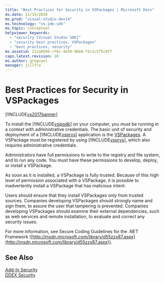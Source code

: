 ```yaml
---
title: "Best Practices for Security in VSPackages | Microsoft Docs"
ms.date: 11/15/2016
ms.prod: "visual-studio-dev14"
ms.technology: "vs-ide-sdk"
ms.topic: conceptual
helpviewer_keywords: 
  - "security [Visual Studio SDK]"
  - "security best practices, VSPackages"
  - "best practices, security"
ms.assetid: 212a0504-cf6c-4e50-96b0-f2c1c575c0ff
caps.latest.revision: 20
ms.author: gregvanl
manager: jillfra
---
```

# Best Practices for Security in VSPackages
[!INCLUDE[vs2017banner](../../includes/vs2017banner.md)]

To install the [!INCLUDE[vsipsdk](../../includes/vsipsdk-md.md)] on your computer, you must be running in a context with administrative credentials. The basic unit of security and deployment of a [!INCLUDE[vsprvs](../../includes/vsprvs-md.md)] application is the [VSPackages](../../extensibility/internals/vspackages.md). A VSPackage must be registered by using [!INCLUDE[vsprvs](../../includes/vsprvs-md.md)], which also requires administrative credentials.  
  
 Administrators have full permissions to write to the registry and file system, and to run any code. You must have these permissions to develop, deploy, or install a VSPackage.  
  
 As soon as it is installed, a VSPackage is fully trusted. Because of this high level of permission associated with a VSPackage, it is possible to inadvertently install a VSPackage that has malicious intent.  
  
 Users should ensure that they install VSPackages only from trusted sources. Companies developing VSPackages should strongly name and sign them, to assure the user that tampering is prevented. Companies developing VSPackages should examine their external dependencies, such as web services and remote installation, to evaluate and correct any security issues.  
  
 For more information, see Secure Coding Guidelines for the .NET Framework ([http://msdn.microsoft.com/library/d55zzx87.aspx](http://msdn.microsoft.com/library/d55zzx87.aspx)).  
  
## See Also  
 [Add-In Security](http://msdn.microsoft.com/library/44a5c651-6246-4310-b371-65378917c799)   
 [DDEX Security](http://msdn.microsoft.com/44a52a70-5c98-450e-993d-4a3b32f69ba8)
